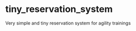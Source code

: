 tiny_reservation_system
=======================

Very simple and tiny reservation system for agility trainings
